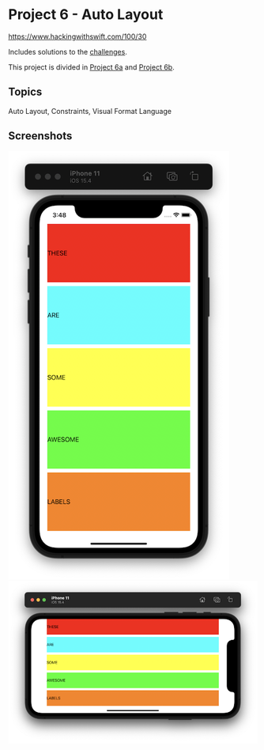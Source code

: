 # Project 6 - Auto Layout

https://www.hackingwithswift.com/100/30

Includes solutions to the [challenges](https://www.hackingwithswift.com/read/6/6/wrap-up).

This project is divided in [Project 6a](Project6a/) and [Project 6b](Project6b/).

## Topics

Auto Layout, Constraints, Visual Format Language


## Screenshots

![screenshot1](screenshots/screen01.png)
![screenshot2](screenshots/screen02.png)